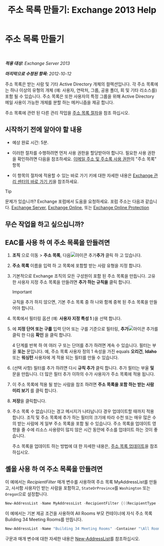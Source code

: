 ﻿---
title: '주소 목록 만들기: Exchange 2013 Help'
TOCTitle: 주소 목록 만들기
ms:assetid: e86ba1b7-c41c-4050-bc29-13996cf53c59
ms:mtpsurl: https://technet.microsoft.com/ko-kr/library/Bb125036(v=EXCHG.150)
ms:contentKeyID: 50484449
ms.date: 05/22/2018
mtps_version: v=EXCHG.150
f1_keywords:
- Microsoft.Exchange.Management.SnapIn.Esm.OrganizationConfiguration.Mailbox.NewAddressListWizardForm.AddressListIntroductionPage
ms.translationtype: MT
---

# 주소 목록 만들기

 

_**적용 대상:** Exchange Server 2013_

_**마지막으로 수정된 항목:** 2012-10-12_

주소 목록은 받는 사람 및 기타 Active Directory 개체의 컬렉션입니다. 각 주소 목록에는 하나 이상의 유형의 개체 (예: 사용자, 연락처, 그룹, 공용 폴더, 회 및 기타 리소스를) 포함 될 수 있습니다. 주소 목록은 또한 사용자의 특정 그룹을 위해 Active Directory 메일 사용이 가능한 개체를 분할 하는 메커니즘을 제공 합니다.

주소 목록에 관련 된 다른 관리 작업을 [주소 목록 절차](address-list-procedures-exchange-2013-help.md)을 참조 하십시오.

## 시작하기 전에 알아야 할 내용

  - 예상 완료 시간: 5분.

  - 이러한 절차를 수행하려면 먼저 사용 권한을 할당받아야 합니다. 필요한 사용 권한을 확인하려면 다음을 참조하세요. [이메일 주소 및 주소록 사용 권한](email-address-and-address-book-permissions-exchange-2013-help.md)의 "주소 목록" 항목

  - 이 항목의 절차에 적용할 수 있는 바로 가기 키에 대한 자세한 내용은 [Exchange 관리 센터의 바로 가기 키](keyboard-shortcuts-in-the-exchange-admin-center-exchange-online-protection-help.md)을 참조하세요.


> [!TIP]
> 문제가 있습니까? Exchange 포럼에서 도움을 요청하세요. 포럼 주소는 다음과 같습니다. <A href="https://go.microsoft.com/fwlink/p/?linkid=60612">Exchange Server</A>, <A href="https://go.microsoft.com/fwlink/p/?linkid=267542">Exchange Online</A>, 또는 <A href="https://go.microsoft.com/fwlink/p/?linkid=285351">Exchange Online Protection</A>



## 무슨 작업을 하고 싶으십니까?

## EAC를 사용 하 여 주소 목록을 만들려면

1.  **조직** 으로 이동 \> **주소 목록**, 다음![아이콘 추가](images/JJ218640.c1e75329-d6d7-4073-a27d-498590bbb558(EXCHG.150).gif "아이콘 추가")**추가** 클릭 하 고 있습니다.

2.  **주소 목록** 이름을 입력 하 고 목록에 포함할 받는 사람 유형을 지정 합니다.

3.  기본적으로 Exchange 조직의 모든 구성원이 포함 된 주소 목록을 만듭니다. 고유한 사용자 지정 주소 목록을 만들려면 **추가 하는 규칙을** 클릭 합니다.
    

    > [!IMPORTANT]
    > 규칙을 추가 하지 않으면, 기본 주소 목록 중 하 나와 함께 중복 된 주소 목록을 만들어야 합니다.



4.  목록에서 필터링 옵션 (예: **사용자 지정 특성 1** )을 선택 합니다.

5.  에 **지정 단어 또는 구를** 입력 단어 또는 구를 기준으로 필터링, **추가**![아이콘 추가](images/JJ218640.c1e75329-d6d7-4073-a27d-498590bbb558(EXCHG.150).gif "아이콘 추가")를 클릭 한 다음 **확인** 을 클릭 합니다.
    
    4 단계를 반복 하 여 여러 구 또는 단어를 추가 하려면 계속 수 있습니다. 필터는 부울 **또는** 문입니다. 예, 주소 목록 사용자 정의 1 속성을 가진 equals **오리건**, **Idaho** 또는 **워싱턴** 사용자에 게 적용 되는 필터를 만들 수 있습니다.

6.  (선택 사항) 필터를 추가 하려면 다시 **규칙 추가** 클릭 합니다. 추가 필터는 부울 **및** 문을 만듭니다. 더 많은 필터 추가 이하의 수가 사용자가 주소 목록에 적용 됩니다.

7.  이 주소 목록에 적용 될 받는 사람을 참조 하려면 **주소 목록을 포함 하는 받는 사람 미리 보기** 를 클릭 합니다.

8.  **저장**을 클릭합니다.

9.  주소 목록 수 없습니다는 경고 메시지가 나타납니다 경우 업데이트할 때까지 적용 합니다. 조직 및 주소 목록에 추가 하는 필터의 크기에 따라 수천 또는 매우 많은 수의 받는 사람에 게 일부 주소 목록을 포함 될 수 있습니다. 주소 목록을 업데이트 영향을 줄 수에 리소스 사용량이 많지 않은 시간 동안에 주소를 업데이트 하는 것이 좋습니다.
    
    주소 목록을 업데이트 하는 방법에 대 한 자세한 내용은, [주소 목록 업데이트](update-an-address-list-exchange-2013-help.md)을 참조 하십시오.

## 셸을 사용 하 여 주소 목록을 만들려면

이 예에서는 *RecipientFilter* 매개 변수를 사용하여 주소 목록 MyAddressList를 만들고, 사서함 사용자인 받는 사람을 포함하고, `StateOrProvince`를 `Washington` 또는 `Oregon`으로 설정합니다.

```powershell
New-AddressList -Name MyAddressList -RecipientFilter {((RecipientType -eq 'UserMailbox') -and ((StateOrProvince -eq 'Washington') -or (StateOrProvince -eq 'Oregon')))}
```

이 예에서는 기본 제공 조건을 사용하여 All Rooms 부모 컨테이너에 자식 주소 목록 Building 34 Meeting Rooms를 만듭니다.

```powershell
New-AddressList -Name "Building 34 Meeting Rooms" -Container "\All Rooms" -IncludedRecipients Resources -ConditionalCustomAttribute1 "Building 34"
```

구문과 매개 변수에 대한 자세한 내용은 [New-AddressList](https://technet.microsoft.com/ko-kr/library/aa996912\(v=exchg.150\))를 참조하십시오.

